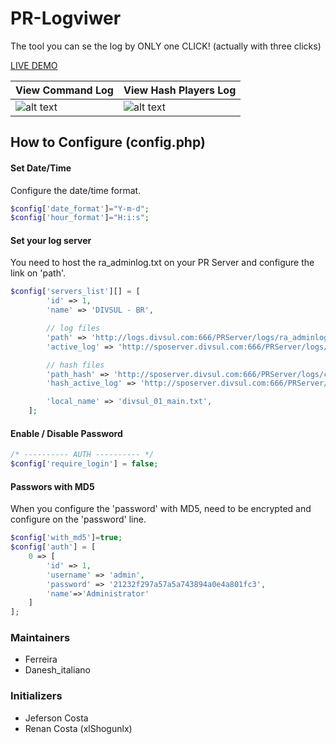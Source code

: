 # PR-Logviwer
The tool you can se the log by ONLY one CLICK! (actually with three clicks)


[LIVE DEMO](http://45.77.193.220:8080)


| View Command Log  | View Hash Players Log |
| ------------- | ------------- |
| ![alt text](http://i.imgur.com/nel5cdF.png)  | ![alt text](http://i.imgur.com/vPLjMTP.png)  |



## How to Configure (config.php)

#### Set Date/Time
Configure the date/time format.
```php
$config['date_format']="Y-m-d";
$config['hour_format']="H:i:s";
```

#### Set your log server
You need to host the ra_adminlog.txt on your PR Server and configure the link on 'path'.
```php
$config['servers_list'][] = [
        'id' => 1,
        'name' => 'DIVSUL - BR',

        // log files
        'path' => 'http://logs.divsul.com:666/PRServer/logs/ra_adminlog_main.txt', // for complete log, after restart
        'active_log' => 'http://sposerver.divsul.com:666/PRServer/logs/ra_adminlog.txt', // for active log, before restart

        // hash files
        'path_hash' => 'http://sposerver.divsul.com:666/PRServer/logs/cdhash_main.txt', // for complete log, after restart
        'hash_active_log' => 'http://sposerver.divsul.com:666/PRServer/logs/cdhash.txt', // for active log, before restart

        'local_name' => 'divsul_01_main.txt',
    ];
```

#### Enable / Disable Password
```php
/* ---------- AUTH ---------- */
$config['require_login'] = false;
```


#### Passwors with MD5
When you configure the 'password' with MD5, need to be encrypted and configure on the 'password' line.
```php
$config['with_md5']=true;
$config['auth'] = [
    0 => [
        'id' => 1,
        'username' => 'admin',
        'password' => '21232f297a57a5a743894a0e4a801fc3',
        'name'=>'Administrator'
    ]
];
```


### Maintainers
- Ferreira
- Danesh_italiano

### Initializers
- Jeferson Costa
- Renan Costa (xlShogunlx)
